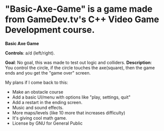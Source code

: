 # "Basic-Axe-Game" is a game made from GameDev.tv's C++ Video Game Development course.

**Basic Axe Game**

**Controls**: a/d (left/right).

**Goal**: No goal, this was made to test out logic and colliders.
**Description**: You control the circle, if the circle touches the axe(square), then the game ends and you get the "game over" screen.

My plans if I come back to this:
- Make an obstacle course
- Add a basic UI/menu with options like "play, settings, quit"
- Add a restart in the ending screen.
- Music and sound effects.
- More maps/levels (like 10 more that increases difficulty)
- It's giving cool math game.
- License by GNU for General Public
